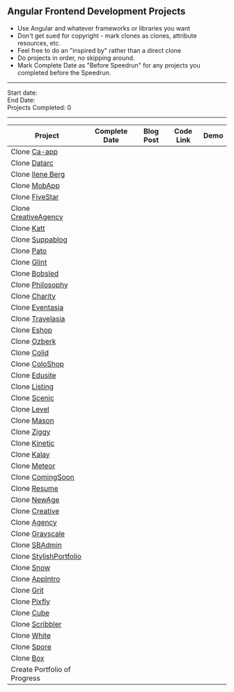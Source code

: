 ## Angular Frontend Development Projects

* Use Angular and whatever frameworks or libraries you want
* Don't get sued for copyright - mark clones as clones, attribute resources, etc.
* Feel free to do an "inspired by" rather than a direct clone
* Do projects in order, no skipping around. 
* Mark Complete Date as "Before Speedrun" for any projects you completed before the Speedrun.


-----

Start date:    
End Date:     
Projects Completed: 0

-----

| Project                                                                 | Complete Date | Blog Post | Code Link | Demo |
| ----------------------------------------------------------------------- | ------------- | --------- | --------- | ---- |
| Clone [Ca-app](https://colorlib.com/demo?theme=ca-app)                  |               |           |           |      |
| Clone [Datarc](https://colorlib.com/demo?theme=datarc)                  |               |           |           |      |
| Clone [Ilene Berg](https://colorlib.com/demo?theme=ilene-berg)          |               |           |           |      |
| Clone [MobApp](https://colorlib.com/demo?theme=MobApp)                  |               |           |           |      |
| Clone [FiveStar](https://colorlib.com/demo?theme=five-star)             |               |           |           |      |
| Clone [CreativeAgency](https://colorlib.com/demo?theme=creative-agency) |               |           |           |      |
| Clone [Katt](https://colorlib.com/demo?theme=katt)                      |               |           |           |      |
| Clone [Suppablog](https://colorlib.com/demo?theme=suppablog)            |               |           |           |      |
| Clone [Pato](https://colorlib.com/demo?theme=pato)                      |               |           |           |      |
| Clone [Glint](https://colorlib.com/demo?theme=glint)                    |               |           |           |      |
| Clone [Bobsled](https://colorlib.com/demo?theme=Bobsled)                |               |           |           |      |
| Clone [Philosophy](https://colorlib.com/demo?theme=philosophy)          |               |           |           |      |
| Clone [Charity](https://colorlib.com/demo?theme=charity)                |               |           |           |      |
| Clone [Eventasia](https://colorlib.com/demo?theme=eventasia)            |               |           |           |      |
| Clone [Travelasia](https://colorlib.com/demo?theme=travelasia)          |               |           |           |      |
| Clone [Eshop](https://colorlib.com/demo?theme=eshop)                    |               |           |           |      |
| Clone [Ozberk](https://colorlib.com/demo?theme=ozberk)                  |               |           |           |      |
| Clone [Colid](https://colorlib.com/demo?theme=colid)                    |               |           |           |      |
| Clone [ColoShop](https://colorlib.com/demo?theme=coloshop)              |               |           |           |      |
| Clone [Edusite](https://colorlib.com/demo?theme=edusite)                |               |           |           |      |
| Clone [Listing](https://colorlib.com/demo?theme=listing)                |               |           |           |      |
| Clone [Scenic](http://www.tooplate.com/live/2099-scenic)                |               |           |           |      |
| Clone [Level](http://www.tooplate.com/live/2095-level)                |               |           |           |      |
| Clone [Mason](http://www.tooplate.com/live/2094-mason)                |               |           |           |      |
| Clone [Ziggy](http://www.tooplate.com/live/2091-ziggy)                |               |           |           |      |
| Clone [Kinetic](http://www.tooplate.com/live/2090-kinetic)                |               |           |           |      |
| Clone [Kalay](http://www.tooplate.com/live/2087-kalay)                |               |           |           |      |
| Clone [Meteor](http://www.tooplate.com/live/2089-meteorhttp://www.tooplate.com/live/2089-meteor)                |               |           |           |      |
| Clone [ComingSoon](https://blackrockdigital.github.io/startbootstrap-coming-soon/)                |               |           |           |      |
| Clone [Resume](https://blackrockdigital.github.io/startbootstrap-resume/)                |               |           |           |      |
| Clone [NewAge](https://blackrockdigital.github.io/startbootstrap-new-age/)                |               |           |           |      |
| Clone [Creative](https://blackrockdigital.github.io/startbootstrap-creative/)                |               |           |           |      |
| Clone [Agency](https://blackrockdigital.github.io/startbootstrap-agency/)                |               |           |           |      |
| Clone [Grayscale](https://blackrockdigital.github.io/startbootstrap-grayscale/)                |               |           |           |      |
| Clone [SBAdmin](https://blackrockdigital.github.io/startbootstrap-sb-admin)                |               |           |           |      |
| Clone [StylishPortfolio](https://blackrockdigital.github.io/startbootstrap-stylish-portfolio/)                |               |           |           |      |
| Clone [Snow](http://unvab.com/snow-free-html/)                |               |           |           |      |
| Clone [AppIntro](https://codyhouse.co/demo/app-introduction-template/index.html)                |               |           |           |      |
| Clone [Grit](https://dcrazed.net/html/grit-demo/)                |               |           |           |      |
| Clone [Pixfly](https://dcrazed.net/html/pixfly-demo/)                |               |           |           |      |
| Clone [Cube](https://freehtml5.co/demos/cube/index.html#)                |               |           |           |      |
| Clone [Scribbler](https://tympanus.net/Freebies/scribbler/)                |               |           |           |      |
| Clone [White](http://demo.evatheme.com/html/white/image_slider/index.html)                |               |           |           |      |
| Clone [Spore](https://dcrazed.net/html/spore-demo/)                |               |           |           |      |
| Clone [Box](http://ahmedessa.net/box/)                |               |           |           |      |
| Create Portfolio of Progress                                            |               |           |           |      |
